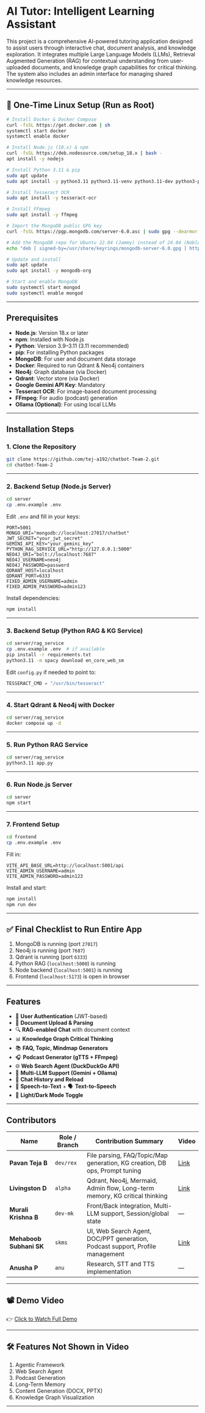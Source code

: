 # AI Tutor: Intelligent Learning Assistant

This project is a comprehensive AI-powered tutoring application designed to assist users through interactive chat, document analysis, and knowledge exploration. It integrates multiple Large Language Models (LLMs), Retrieval Augmented Generation (RAG) for contextual understanding from user-uploaded documents, and knowledge graph capabilities for critical thinking. The system also includes an admin interface for managing shared knowledge resources.

---

## 🐧 One-Time Linux Setup (Run as Root)

```bash
# Install Docker & Docker Compose
curl -fsSL https://get.docker.com | sh
systemctl start docker
systemctl enable docker

# Install Node.js (18.x) & npm
curl -fsSL https://deb.nodesource.com/setup_18.x | bash -
apt install -y nodejs

# Install Python 3.11 & pip
sudo apt update
sudo apt install -y python3.11 python3.11-venv python3.11-dev python3-pip

# Install Tesseract OCR
sudo apt install -y tesseract-ocr

# Install FFmpeg
sudo apt install -y ffmpeg

# Import the MongoDB public GPG key
curl -fsSL https://pgp.mongodb.com/server-6.0.asc | sudo gpg --dearmor -o /usr/share/keyrings/mongodb-server-6.0.gpg

# Add the MongoDB repo for Ubuntu 22.04 (Jammy) instead of 24.04 (Noble)
echo "deb [ signed-by=/usr/share/keyrings/mongodb-server-6.0.gpg ] https://repo.mongodb.org/apt/ubuntu jammy/mongodb-org/6.0 multiverse" | sudo tee /etc/apt/sources.list.d/mongodb-org-6.0.list

# Update and install
sudo apt update
sudo apt install -y mongodb-org

# Start and enable MongoDB
sudo systemctl start mongod
sudo systemctl enable mongod

```

---

## Prerequisites

- **Node.js**: Version 18.x or later
- **npm**: Installed with Node.js
- **Python**: Version 3.9–3.11 (3.11 recommended)
- **pip**: For installing Python packages
- **MongoDB**: For user and document data storage
- **Docker**: Required to run Qdrant & Neo4j containers
- **Neo4j**: Graph database (via Docker)
- **Qdrant**: Vector store (via Docker)
- **Google Gemini API Key**: Mandatory
- **Tesseract OCR**: For image-based document processing
- **FFmpeg**: For audio (podcast) generation
- **Ollama (Optional)**: For using local LLMs

---

## Installation Steps

### 1. Clone the Repository
```bash
git clone https://github.com/tej-a192/chatbot-Team-2.git
cd chatbot-Team-2
```

---

### 2. Backend Setup (Node.js Server)

```bash
cd server
cp .env.example .env
```

Edit `.env` and fill in your keys:
```env
PORT=5001
MONGO_URI="mongodb://localhost:27017/chatbot"
JWT_SECRET="your_jwt_secret"
GEMINI_API_KEY="your_gemini_key"
PYTHON_RAG_SERVICE_URL="http://127.0.0.1:5000"
NEO4J_URI="bolt://localhost:7687"
NEO4J_USERNAME=neo4j
NEO4J_PASSWORD=password
QDRANT_HOST=localhost
QDRANT_PORT=6333
FIXED_ADMIN_USERNAME=admin
FIXED_ADMIN_PASSWORD=admin123
```

Install dependencies:
```bash
npm install
```

---

### 3. Backend Setup (Python RAG & KG Service)

```bash
cd server/rag_service
cp .env.example .env  # if available
pip install -r requirements.txt
python3.11 -m spacy download en_core_web_sm
```

Edit `config.py` if needed to point to:
```python
TESSERACT_CMD = "/usr/bin/tesseract"
```

---

### 4. Start Qdrant & Neo4j with Docker

```bash
cd server/rag_service
docker compose up -d
```

---

### 5. Run Python RAG Service

```bash
cd server/rag_service
python3.11 app.py
```

---

### 6. Run Node.js Server

```bash
cd server
npm start
```

---

### 7. Frontend Setup

```bash
cd frontend
cp .env.example .env
```

Fill in:
```env
VITE_API_BASE_URL=http://localhost:5001/api
VITE_ADMIN_USERNAME=admin
VITE_ADMIN_PASSWORD=admin123
```

Install and start:
```bash
npm install
npm run dev
```

---

## ✅ Final Checklist to Run Entire App

1. MongoDB is running (port `27017`)
2. Neo4j is running (port `7687`)
3. Qdrant is running (port `6333`)
4. Python RAG (`localhost:5000`) is running
5. Node backend (`localhost:5001`) is running
6. Frontend (`localhost:5173`) is open in browser

---

## Features

- 🔐 **User Authentication** (JWT-based)
- 📁 **Document Upload & Parsing**
- 🔍 **RAG-enabled Chat** with document context
- 📊 **Knowledge Graph Critical Thinking**
- 📚 **FAQ, Topic, Mindmap Generators**
- 🎧 **Podcast Generator (gTTS + FFmpeg)**
- 🌐 **Web Search Agent (DuckDuckGo API)**
- 🔄 **Multi-LLM Support (Gemini + Ollama)**
- 📝 **Chat History and Reload**
- 🎤 **Speech-to-Text** + 🗣️ **Text-to-Speech**
- 🌙 **Light/Dark Mode Toggle**

---

## Contributors

| Name                      | Role / Branch  | Contribution Summary                                                                                          | Video |
|---------------------------|----------------|---------------------------------------------------------------------------------------------------------------|--------|
| **Pavan Teja B**          | `dev/rex`      | File parsing, FAQ/Topic/Map generation, KG creation, DB ops, Prompt tuning                                    | [Link](https://drive.google.com/file/d/107Sbtf64_KrW18NLRDvvUS0_BnpWmFJ9/view?usp=sharing) |
| **Livingston D**          | `alpha`        | Qdrant, Neo4j, Mermaid, Admin flow, Long-term memory, KG critical thinking                                    | [Link](https://drive.google.com/file/d/1qmUmFZX1RuCS3icSPGMQ2kAHeJERGRAr/view?usp=drive_link) |
| **Murali Krishna B**      | `dev-mk`       | Front/Back integration, Multi-LLM support, Session/global state                                                | — |
| **Mehaboob Subhani SK**   | `skms`         | UI, Web Search Agent, DOC/PPT generation, Podcast support, Profile management                                  | [Link](https://drive.google.com/file/d/1OV0eD5PkwTATlsBHhuT6u4A-cKnuMyke/view?usp=sharing) |
| **Anusha P**              | `anu`          | Research, STT and TTS implementation                                                                           | — |

---

## 📽️ Demo Video

👉 [Click to Watch Full Demo](https://drive.google.com/file/d/107Sbtf64_KrW18NLRDvvUS0_BnpWmFJ9/view?usp=sharing)

---

## 🛠️ Features Not Shown in Video

1. Agentic Framework
2. Web Search Agent
3. Podcast Generation
4. Long-Term Memory
5. Content Generation (DOCX, PPTX)
6. Knowledge Graph Visualization

---
